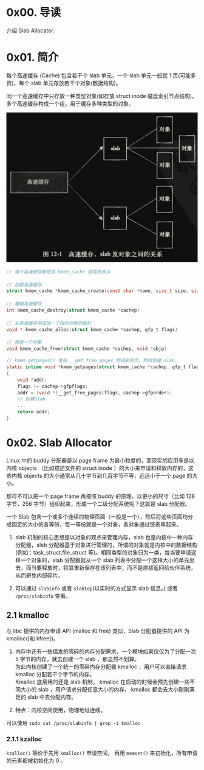 # 0x00. 导读

介绍 Slab Allocator.

# 0x01. 简介

每个高速缓存 (Cache) 包含若干个 slab 单元，一个 slab 单元一般就 1 页(可能多页)，每个 slab 单元存放若干个对象(数据结构)。

同一个高速缓存中只存放一种类型对象(如存放 struct inode 磁盘索引节点结构)。多个高速缓存构成一个组，用于缓存多种类型的对象。

![Alt text](../../pic/linux/memory/slab.png)

```c
// 每个高速缓存都是用 kmem_cache 结构来表示

// 创建高速缓存
struct kmem_cache *kmem_cache_create(const char *name, size_t size, size_t align, unsigned long flags, void (*ctor)(void *))

// 撤销高速缓存
int kmem_cache_destroy(struct kmem_cache *cachep)

// 从高速缓存中返回一个指向对象的指针
void * kmem_cache_alloc(struct kmem_cache *cachep, gfp_t flags)

// 释放一个对象
void kmem_cache_free(struct kmem_cache *cachep, void *objp)
```

```c
// kmem_getpages() 使用 __get_free_pages 申请新的页，然后创建 slab。
static inline void *kmem_getpages(struct kmem_cache *cachep, gfp_t flags)
{
    void *addr;
    flags |= cachep->gfpflags;
    addr = (void *)__get_free_pages(flags, cachep->gfporder);
    // 创建slab
    ...
    return addr;
}
```

# 0x02. Slab Allocator

Linux 中的 buddy 分配器是以 page frame 为最小粒度的，而现实的应用多是以内核 objects （比如描述文件的 struct inode ）的大小来申请和释放内存的，这些内核 objects 的大小通常从几十字节到几百字节不等，远远小于一个 page 的大小。

那可不可以把一个 page frame 再按照 buddy 的原理，以更小的尺寸（比如 128 字节，256 字节）组织起来，形成一个二级分配系统呢？这就是 slab 分配器。

一个 Slab 包含一个或多个连续的物理页面（一般是一个），然后将这些页面均分成固定的大小的各等份，每一等份就是一个对象，各对象通过链表串起来。

1. slab 机制的核心思想是以对象的观点来管理内存，slab 也是内核中一种内存分配器，slab 分配器基于对象进行管理的，所谓的对象就是内核中的数据结构(例如：task_struct,file_struct 等)。相同类型的对象归为一类，每当要申请这样一个对象时，slab 分配器就从一个 slab 列表中分配一个这样大小的单元出去，而当要释放时，将其重新保存在该列表中，而不是直接返回给伙伴系统，从而避免内部碎片。

2. 可以通过 `slabinfo` 或者 `slabtop`(以实时的方式显示 slab 信息。) 或者 `/proc/slabinfo` 查看。

## 2.1 kmalloc

与 libc 提供的内存申请 API (malloc 和 free) 类似，Slab 分配器提供的 API 为 kmalloc()和 kfree()。

1. 内存中还有一些偶发的零碎的内存分配需求，一个模块如果仅仅为了分配一次 5 字节的内存，就去创建一个 slab ，那显然不划算。  
为此内核创建了一个统一的零碎内存分配器 kmalloc ，用户可以直接请求 kmalloc 分配若干个字节的内存。  
Kmalloc 底层用的还是 slab 机制， kmalloc 在启动的时候会预先创建一些不同大小的 slab ，用户请求分配任意大小的内存， kmalloc 都会去大小刚刚满足的 slab 中去分配内存。

2. 特点：内核空间使用，物理地址连续。

可以使用 `sudo cat /proc/slabinfo | grep -i kmalloc`

### 2.1.1 kzalloc

`kzalloc()` 等价于先用 `kmalloc()` 申请空间， 再用 `memset()` 来初始化，所有申请的元素都被初始化为 0 。
